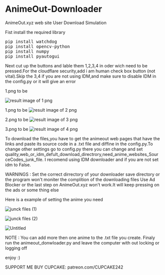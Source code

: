 # AnimeOut-Downloader
AnimeOut.xyz web site User Download Simulation

Fist install the required library

<pre>
pip install watchdog
pip install opencv-python
pip install numpy
pip install pyautogui
</pre>
Next cut up the buttons and lable them 1,2,3,4 in oder wich need to be pressed.For the cloudflare security,add i am human check box button (not vital).Skip the 3,4 if you are not using IDM,and make sure to disable IDM in the config.py or it will give an error

1.png to be

![result image of 1 png](https://github.com/Pamuditha190/AnimeOut-Downloader/assets/83724924/cc7e6fbc-6e6b-4b43-b0f9-e1946288a02b)

1.png to be
![result image of 2 png](https://github.com/Pamuditha190/AnimeOut-Downloader/assets/83724924/dc95157b-2c2c-4596-8b3a-bf1a0e631e51)

2.png to be
![result image of 3 png](https://github.com/Pamuditha190/AnimeOut-Downloader/assets/83724924/70eae647-cee3-4e81-b0af-897d4b404656)

3.png to be
![result image of 4 png](https://github.com/Pamuditha190/AnimeOut-Downloader/assets/83724924/79723eb4-3e6d-4c86-8eda-742db6cc6088)

To download the files,you have to get the animeout web pages that have the links and paste its source code in a .txt file and diffine in the config.py.To change other settings go to config.py there you can change and set quality,web_or_idm_defult_download_directrory,need_anime_websites_SourceCodes_junk_file.
I recomend using IDM downloader and if you are not set idm to False.

WARNINGS : Set the correct dirrectory of your downloader save directory or the program won't moniter the complition of the downloading files
           Use Ad Blocker or the last step on AnimeOut.xyz won't work.It will keep pressing on the ads or some thing else
           
Here is a example of setting the anime you need

![junck files (1)](https://github.com/Pamuditha190/AnimeOut-Downloader/assets/83724924/df97fdb0-9abe-43b1-8708-a64af7e6caad)

![junck files (2)](https://github.com/Pamuditha190/AnimeOut-Downloader/assets/83724924/af0ce0f3-0c6f-4886-8031-484f325a5333)

![Untitled](https://github.com/Pamuditha190/AnimeOut-Downloader/assets/83724924/45c8f717-a7bd-4bca-9b77-287c1a8febf1)

NOTE : You can add more then one anime to the .txt file you create.
Finaly run the animeout_donwloader.py and leave the computer with out locking or logging off

enjoy :)

SUPPORT ME BUY CUPCAKE: patreon.com/CUPCAKE242
